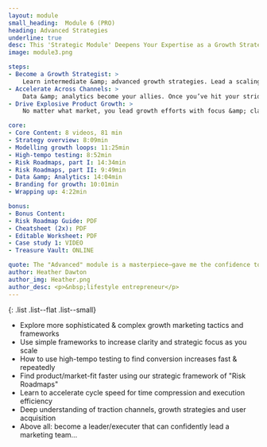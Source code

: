 ```yaml
---
layout: module
small_heading:  Module 6 (PRO)
heading: Advanced Strategies 
underline: true
desc: This 'Strategic Module' Deepens Your Expertise as a Growth Strategist...
image: module3.png

steps:
- Become a Growth Strategist: >
    Learn intermediate &amp; advanced growth strategies. Lead a scaling growth team with confidence.
- Accelerate Across Channels: >
    Data &amp; analytics become your allies. Once you’ve hit your stride, learn to increase cadence & tempo.
- Drive Explosive Product Growth: >
    No matter what market, you lead growth efforts with focus &amp; clarity of vision. Bridge high-level strategy and practical execution.

core:
- Core Content: 8 videos, 81 min
- Strategy overview: 8:09min
- Modelling growth loops: 11:25min
- High-tempo testing: 8:52min
- Risk Roadmaps, part I: 14:34min
- Risk Roadmaps, part II: 9:49min
- Data &amp; Analytics: 14:04min
- Branding for growth: 10:01min
- Wrapping up: 4:22min

bonus:
- Bonus Content:
- Risk Roadmap Guide: PDF
- Cheatsheet (2x): PDF
- Editable Worksheet: PDF
- Case study 1: VIDEO
- Treasure Vault: ONLINE

quote: The "Advanced" module is a masterpiece—gave me the confidence to pursue a career in growth myself
author: Heather Dawton
author_img: Heather.png
author_desc: <p>&nbsp;lifestyle entrepreneur</p>
---
```


{: .list .list--flat .list--small}
<!-- 
- Use radical empathy for great emotional effects in digital sales environments
 -->
- Explore more sophisticated &amp; complex growth marketing tactics and frameworks
- Use simple frameworks to increase clarity and strategic focus as you scale
- How to use high-tempo testing to find conversion increases fast &amp; repeatedly
- Find product/market-fit faster using our strategic framework of "Risk Roadmaps"
- Learn to accelerate cycle speed for time compression and execution efficiency
- Deep understanding of traction channels, growth strategies and user acquisition
- Above all: become a leader/executer that can confidently lead a marketing team…